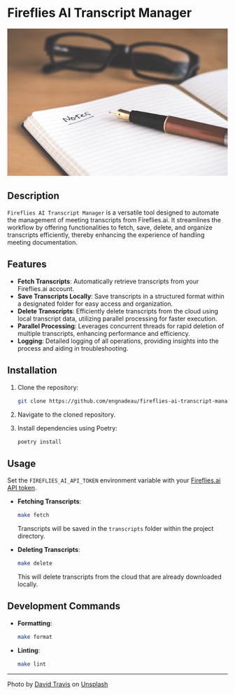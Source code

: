 # Fireflies AI Transcript Manager

![Notetaking](cover.jpg)

## Description

`Fireflies AI Transcript Manager` is a versatile tool designed to automate the management of meeting transcripts from Fireflies.ai.
It streamlines the workflow by offering functionalities to fetch, save, delete, and organize transcripts efficiently, thereby enhancing the experience of handling meeting documentation.

## Features

- **Fetch Transcripts**: Automatically retrieve transcripts from your Fireflies.ai account.
- **Save Transcripts Locally**: Save transcripts in a structured format within a designated folder for easy access and organization.
- **Delete Transcripts**: Efficiently delete transcripts from the cloud using local transcript data, utilizing parallel processing for faster execution.
- **Parallel Processing**: Leverages concurrent threads for rapid deletion of multiple transcripts, enhancing performance and efficiency.
- **Logging**: Detailed logging of all operations, providing insights into the process and aiding in troubleshooting.

## Installation

1. Clone the repository:

   ```bash
   git clone https://github.com/engnadeau/fireflies-ai-transcript-manager.git
   ```

2. Navigate to the cloned repository.
3. Install dependencies using Poetry:

   ```bash
   poetry install
   ```

## Usage

Set the `FIREFLIES_AI_API_TOKEN` environment variable with your [Fireflies.ai API token](https://app.fireflies.ai/integrations/custom/fireflies).

- **Fetching Transcripts**:

   ```bash
   make fetch
   ```

   Transcripts will be saved in the `transcripts` folder within the project directory.

- **Deleting Transcripts**:

   ```bash
   make delete
   ```

   This will delete transcripts from the cloud that are already downloaded locally.

## Development Commands

- **Formatting**:

    ```bash
    make format
    ```

- **Linting**:

    ```bash
    make lint
    ```

---

Photo by [David Travis](https://unsplash.com/@dtravisphd?utm_content=creditCopyText&utm_medium=referral&utm_source=unsplash) on [Unsplash](https://unsplash.com/photos/brown-fountain-pen-on-notebook-5bYxXawHOQg?utm_content=creditCopyText&utm_medium=referral&utm_source=unsplash)
